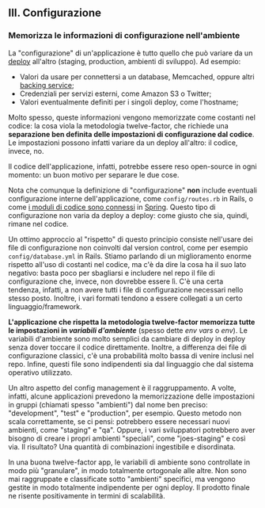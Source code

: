 ## III. Configurazione
### Memorizza le informazioni di configurazione nell'ambiente

La "configurazione" di un'applicazione è tutto quello che può variare da un [deploy](./codebase) all'altro (staging, production, ambienti di sviluppo). Ad esempio:

* Valori da usare per connettersi a un database, Memcached, oppure altri [backing service](./backing-services);
* Credenziali per servizi esterni, come Amazon S3 o Twitter;
* Valori eventualmente definiti per i singoli deploy, come l'hostname;

Molto spesso, queste informazioni vengono memorizzate come costanti nel codice: la cosa viola la metodologia twelve-factor, che richiede una **separazione ben definita delle impostazioni di configurazione dal codice**. Le impostazioni possono infatti variare da un deploy all'altro: il codice, invece, no.

Il codice dell'applicazione, infatti, potrebbe essere reso open-source in ogni momento: un buon motivo per separare le due cose.

Nota che comunque la definizione di "configurazione" **non** include eventuali configurazione interne dell'applicazione, come `config/routes.rb` in Rails, o come [i moduli di codice sono connessi](http://static.springsource.org/spring/docs/2.5.x/reference/beans.html) in [Spring](http://www.springsource.org/). Questo tipo di configurazione non varia da deploy a deploy: come giusto che sia, quindi, rimane nel codice.

Un ottimo approccio al "rispetto" di questo principio consiste nell'usare dei file di configurazione non coinvolti dal version control, come per esempio `config/database.yml` in Rails. Stiamo parlando di un miglioramento enorme rispetto all'uso di costanti nel codice, ma c'è da dire la cosa ha il suo lato negativo: basta poco per sbagliarsi e includere nel repo il file di configurazione che, invece, non dovrebbe essere lì. C'è una certa tendenza, infatti, a non avere tutti i file di configurazione necessari nello stesso posto. Inoltre, i vari formati tendono a essere collegati a un certo linguaggio/framework.

**L'applicazione che rispetta la metodologia twelve-factor memorizza tutte le impostazioni in *variabili d'ambiente*** (spesso dette *env vars* o *env*). Le variabili d'ambiente sono molto semplici da cambiare di deploy in deploy senza dover toccare il codice direttamente. Inoltre, a differenza dei file di configurazione classici, c'è una probabilità molto bassa di venire inclusi nel repo. Infine, questi file sono indipendenti sia dal linguaggio che dal sistema operativo utilizzato.

Un altro aspetto del config management è il raggruppamento. A volte, infatti, alcune applicazioni prevedono la memorizzazione delle impostazioni in gruppi (chiamati spesso "ambienti") dal nome ben preciso: "development", "test" e "production", per esempio. Questo metodo non scala correttamente, se ci pensi: potrebbero essere necessari nuovi ambienti, come "staging" e "qa". Oppure, i vari sviluppatori potrebbero aver bisogno di creare i propri ambienti "speciali", come "joes-staging" e così via. Il risultato? Una quantità di combinazioni ingestibile e disordinata.

In una buona twelve-factor app, le variabili di ambiente sono controllate in modo più "granulare", in modo totalmente ortogonale alle altre. Non sono mai raggruppate e classificate sotto "ambienti" specifici, ma vengono gestite in modo totalmente indipendente per ogni deploy. Il prodotto finale ne risente positivamente in termini di scalabilità.